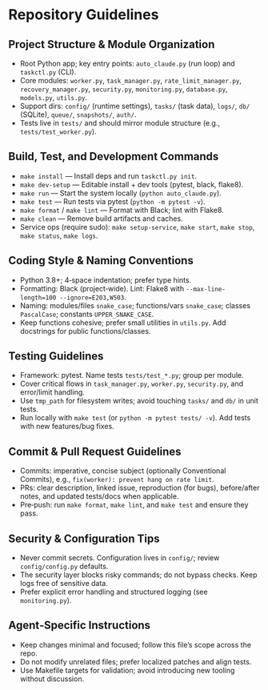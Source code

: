 # Repository Guidelines

## Project Structure & Module Organization
- Root Python app; key entry points: `auto_claude.py` (run loop) and `taskctl.py` (CLI).
- Core modules: `worker.py`, `task_manager.py`, `rate_limit_manager.py`, `recovery_manager.py`, `security.py`, `monitoring.py`, `database.py`, `models.py`, `utils.py`.
- Support dirs: `config/` (runtime settings), `tasks/` (task data), `logs/`, `db/` (SQLite), `queue/`, `snapshots/`, `auth/`.
- Tests live in `tests/` and should mirror module structure (e.g., `tests/test_worker.py`).

## Build, Test, and Development Commands
- `make install` — Install deps and run `taskctl.py init`.
- `make dev-setup` — Editable install + dev tools (pytest, black, flake8).
- `make run` — Start the system locally (`python auto_claude.py`).
- `make test` — Run tests via pytest (`python -m pytest -v`).
- `make format` / `make lint` — Format with Black; lint with Flake8.
- `make clean` — Remove build artifacts and caches.
- Service ops (require sudo): `make setup-service`, `make start`, `make stop`, `make status`, `make logs`.

## Coding Style & Naming Conventions
- Python 3.8+; 4‑space indentation; prefer type hints.
- Formatting: Black (project‑wide). Lint: Flake8 with `--max-line-length=100 --ignore=E203,W503`.
- Naming: modules/files `snake_case`; functions/vars `snake_case`; classes `PascalCase`; constants `UPPER_SNAKE_CASE`.
- Keep functions cohesive; prefer small utilities in `utils.py`. Add docstrings for public functions/classes.

## Testing Guidelines
- Framework: pytest. Name tests `tests/test_*.py`; group per module.
- Cover critical flows in `task_manager.py`, `worker.py`, `security.py`, and error/limit handling.
- Use `tmp_path` for filesystem writes; avoid touching `tasks/` and `db/` in unit tests.
- Run locally with `make test` (or `python -m pytest tests/ -v`). Add tests with new features/bug fixes.

## Commit & Pull Request Guidelines
- Commits: imperative, concise subject (optionally Conventional Commits), e.g., `fix(worker): prevent hang on rate limit`.
- PRs: clear description, linked issue, reproduction (for bugs), before/after notes, and updated tests/docs when applicable.
- Pre‑push: run `make format`, `make lint`, and `make test` and ensure they pass.

## Security & Configuration Tips
- Never commit secrets. Configuration lives in `config/`; review `config/config.py` defaults.
- The security layer blocks risky commands; do not bypass checks. Keep logs free of sensitive data.
- Prefer explicit error handling and structured logging (see `monitoring.py`).

## Agent‑Specific Instructions
- Keep changes minimal and focused; follow this file’s scope across the repo.
- Do not modify unrelated files; prefer localized patches and align tests.
- Use Makefile targets for validation; avoid introducing new tooling without discussion.
